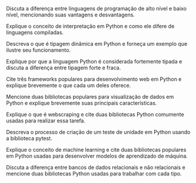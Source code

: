 Discuta a diferença entre linguagens de programação de alto nível e baixo nível, mencionando suas vantagens e desvantagens.

Explique o conceito de interpretação em Python e como ele difere de linguagens compiladas.

Descreva o que é tipagem dinâmica em Python e forneça um exemplo que ilustre seu funcionamento.

Explique por que a linguagem Python é considerada fortemente tipada e discuta a diferença entre tipagem forte e fraca.

Cite três frameworks populares para desenvolvimento web em Python e explique brevemente o que cada um deles oferece.

Mencione duas bibliotecas populares para visualização de dados em Python e explique brevemente suas principais características.

Explique o que é webscraping e cite duas bibliotecas Python comumente usadas para realizar essa tarefa.

Descreva o processo de criação de um teste de unidade em Python usando a biblioteca pytest.

Explique o conceito de machine learning e cite duas bibliotecas populares em Python usadas para desenvolver modelos de aprendizado de máquina.

Discuta a diferença entre bancos de dados relacionais e não relacionais e mencione duas bibliotecas Python usadas para trabalhar com cada tipo.
